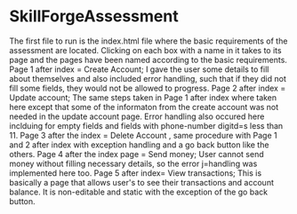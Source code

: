 # SkillForgeAssessment
The first file to run is the index.html file where the basic requirements of the assessment are located. Clicking on each box with a name in it takes to its page and the pages have been named according to the basic requirements.
Page 1 after index = Create Account; I gave the user some details to fill about themselves and also included error handling, such that if they did not fill some fields, they would not be allowed to progress.
Page 2 after index = Update account; The same steps taken in Page 1 after index where taken here except that some of the informaton from the create account was not needed in the update account page. Error handling also occured here inclduing for empty fields and fields with phone-number digitd=s less than 11.
Page 3 after the index = Delete Account , same procedure with Page 1 and 2 after index with exception handling and a go back button like the others.
Page 4 after the index page = Send money; User cannot send money without filling necessary details, so the error j=handling was implemented here too.
Page 5 after index= View transactions; This is basically a page that allows user's to see their transactions and account balance. It is non-editable and static with the exception of the go back button.
